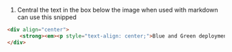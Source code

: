 1. Central the text in the box below the image when used with markdown can use this snipped
```html
<div align="center">
    <strong><em><p style="text-align: center;">Blue and Green deployment strategy</p></em></strong>
</div>
```
